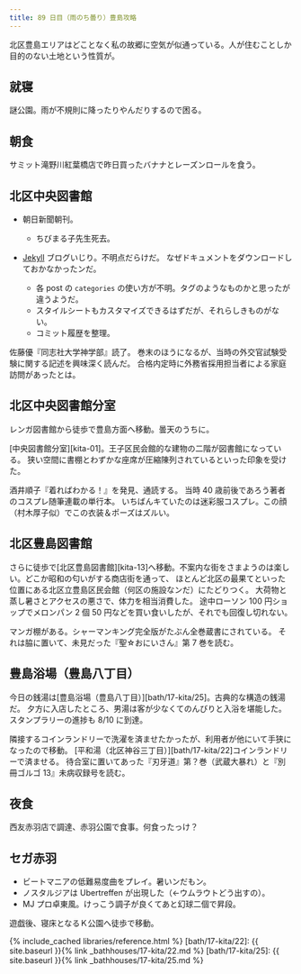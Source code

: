 ```yaml
---
title: 89 日目（雨のち曇り）豊島攻略
---
```


北区豊島エリアはどことなく私の故郷に空気が似通っている。人が住むことしか目的のない土地という性質が。

## 就寝

謎公園。雨が不規則に降ったりやんだりするので困る。

## 朝食

サミット滝野川紅葉橋店で昨日買ったバナナとレーズンロールを食う。

## 北区中央図書館

* 朝日新聞朝刊。
  * ちびまる子先生死去。

* [Jekyll](https://github.com/jekyll/jekyll) ブログいじり。不明点だらけだ。
  なぜドキュメントをダウンロードしておかなかったンだ。
  * 各 post の `categories` の使い方が不明。タグのようなものかと思ったが違うようだ。
  * スタイルシートもカスタマイズできるはずだが、それらしきものがない。
  * コミット履歴を整理。

佐藤優『同志社大学神学部』読了。
巻末のほうになるが、当時の外交官試験受験に関する記述を興味深く読んだ。
合格内定時に外務省採用担当者による家庭訪問があったとは。

## 北区中央図書館分室

レンガ図書館から徒歩で豊島方面へ移動。曇天のうちに。

[中央図書館分室][kita-01]。王子区民会館的な建物の二階が図書館になっている。
狭い空間に書棚とわずかな座席が圧縮陳列されているといった印象を受けた。

酒井順子『着ればわかる！』を発見、通読する。
当時 40 歳前後であろう著者のコスプレ随筆連載の単行本。
いちばんキていたのは迷彩服コスプレ。この顔（村木厚子似）でこの衣装＆ポーズはズルい。

## 北区豊島図書館

さらに徒歩で[北区豊島図書館][kita-13]へ移動。不案内な街をさまようのは楽しい。どこか昭和の匂いがする商店街を通って、
ほとんど北区の最果てといった位置にある北区立豊島区民会館（何区の施設なンだ）にたどりつく。
大荷物と蒸し暑さとアクセスの悪さで、体力を相当消費した。
途中ローソン 100 円ショップでメロンパン 2 個 50 円などを買い食いしたが、それでも回復し切れない。

マンガ棚がある。シャーマンキング完全版がたぶん全巻蔵書にされている。
それは脇に置いて、未見だった『聖☆おにいさん』第 7 巻を読む。

## 豊島浴場（豊島八丁目）

今日の銭湯は[豊島浴場（豊島八丁目）][bath/17-kita/25]。古典的な構造の銭湯だ。
夕方に入店したところ、男湯は客が少なくてのんびりと入浴を堪能した。
スタンプラリーの進捗も 8/10 に到達。

隣接するコインランドリーで洗濯を済ませたかったが、利用者が他にいて手狭になったので移動。
[平和湯（北区神谷三丁目）][bath/17-kita/22]コインランドリーで済ませる。
待合室に置いてあった『刃牙道』第？巻（武蔵大暴れ）と『別冊ゴルゴ 13』未病収録号を読む。

## 夜食

西友赤羽店で調達、赤羽公園で食事。何食ったっけ？

## セガ赤羽

* ビートマニアの低難易度曲をプレイ。暑いンだもン。
* ノスタルジアは Ubertreffen が出現した（←ウムラウトどう出すの）。
* MJ プロ卓東風。けっこう調子が良くてあと幻球二個で昇段。

遊戯後、寝床となるＫ公園へ徒歩で移動。

{% include_cached libraries/reference.html %}
[bath/17-kita/22]: {{ site.baseurl }}{% link _bathhouses/17-kita/22.md %}
[bath/17-kita/25]: {{ site.baseurl }}{% link _bathhouses/17-kita/25.md %}
